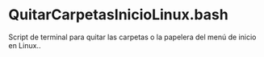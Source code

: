 # QuitarCarpetasInicioLinux.bash
Script de terminal para quitar las carpetas o la papelera del menú de inicio en Linux..
